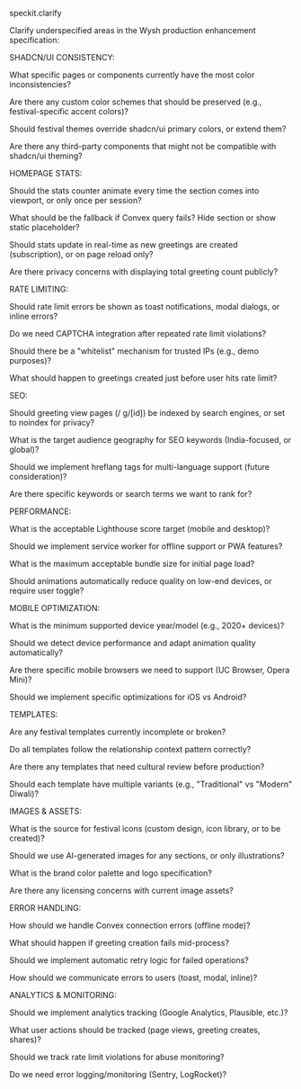 speckit.clarify

Clarify underspecified areas in the Wysh production enhancement specification:

SHADCN/UI CONSISTENCY:

What specific pages or components currently have the most color inconsistencies?

Are there any custom color schemes that should be preserved (e.g., festival-specific accent colors)?

Should festival themes override shadcn/ui primary colors, or extend them?

Are there any third-party components that might not be compatible with shadcn/ui theming?

HOMEPAGE STATS:

Should the stats counter animate every time the section comes into viewport, or only once per session?

What should be the fallback if Convex query fails? Hide section or show static placeholder?

Should stats update in real-time as new greetings are created (subscription), or on page reload only?

Are there privacy concerns with displaying total greeting count publicly?

RATE LIMITING:



Should rate limit errors be shown as toast notifications, modal dialogs, or inline errors?

Do we need CAPTCHA integration after repeated rate limit violations?

Should there be a "whitelist" mechanism for trusted IPs (e.g., demo purposes)?

What should happen to greetings created just before user hits rate limit?

SEO:

Should greeting view pages (/ g/[id]) be indexed by search engines, or set to noindex for privacy?

What is the target audience geography for SEO keywords (India-focused, or global)?

Should we implement hreflang tags for multi-language support (future consideration)?

Are there specific keywords or search terms we want to rank for?

PERFORMANCE:

What is the acceptable Lighthouse score target (mobile and desktop)?

Should we implement service worker for offline support or PWA features?

What is the maximum acceptable bundle size for initial page load?

Should animations automatically reduce quality on low-end devices, or require user toggle?

MOBILE OPTIMIZATION:

What is the minimum supported device year/model (e.g., 2020+ devices)?

Should we detect device performance and adapt animation quality automatically?

Are there specific mobile browsers we need to support (UC Browser, Opera Mini)?

Should we implement specific optimizations for iOS vs Android?

TEMPLATES:

Are any festival templates currently incomplete or broken?

Do all templates follow the relationship context pattern correctly?

Are there any templates that need cultural review before production?

Should each template have multiple variants (e.g., "Traditional" vs "Modern" Diwali)?

IMAGES & ASSETS:

What is the source for festival icons (custom design, icon library, or to be created)?

Should we use AI-generated images for any sections, or only illustrations?

What is the brand color palette and logo specification?

Are there any licensing concerns with current image assets?

ERROR HANDLING:

How should we handle Convex connection errors (offline mode)?

What should happen if greeting creation fails mid-process?

Should we implement automatic retry logic for failed operations?

How should we communicate errors to users (toast, modal, inline)?

ANALYTICS & MONITORING:

Should we implement analytics tracking (Google Analytics, Plausible, etc.)?

What user actions should be tracked (page views, greeting creates, shares)?

Should we track rate limit violations for abuse monitoring?

Do we need error logging/monitoring (Sentry, LogRocket)?